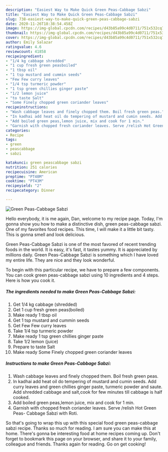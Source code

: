 ```yaml
---
description: "Easiest Way to Make Quick Green Peas-Cabbage Sabzi"
title: "Easiest Way to Make Quick Green Peas-Cabbage Sabzi"
slug: 738-easiest-way-to-make-quick-green-peas-cabbage-sabzi
date: 2020-11-26T18:38:54.458Z
image: https://img-global.cpcdn.com/recipes/d43b85a99c4d0711/751x532cq70/green-peas-cabbage-sabzi-recipe-main-photo.jpg
thumbnail: https://img-global.cpcdn.com/recipes/d43b85a99c4d0711/751x532cq70/green-peas-cabbage-sabzi-recipe-main-photo.jpg
cover: https://img-global.cpcdn.com/recipes/d43b85a99c4d0711/751x532cq70/green-peas-cabbage-sabzi-recipe-main-photo.jpg
author: Emily Salazar
ratingvalue: 4.6
reviewcount: 41858
recipeingredient:
- "1/4 kg cabbage shredded"
- "1 cup fresh green peasboiled"
- "1 tbsp oil"
- "1 tsp mustard and cummin seeds"
- "Few Few curry leaves"
- "1/4 tsp turmeric powder"
- "1 tsp green chillies ginger paste"
- "1/2 lemon juice"
- "to taste Salt"
- "Some Finely chopped green coriander leaves"
recipeinstructions:
- "Wash cabbage leaves and finely chopped them. Boil fresh green peas."
- "In kadhai add heat oil do tempering of mustard and cumin seeds. Add curry leaves and green chillies ginger paste, turmeric powder and saute. Add shredded cabbage and salt,cook for few minutes till cabbage is half cooked."
- "Add boiled green peas,lemon juice, mix and cook for 1 min."
- "Garnish with chopped fresh coriander leaves. Serve /relish Hot Green Peas- Cabbage Sabzi with Roti."
categories:
- Recipe
tags:
- green
- peascabbage
- sabzi

katakunci: green peascabbage sabzi 
nutrition: 251 calories
recipecuisine: American
preptime: "PT40M"
cooktime: "PT43M"
recipeyield: "2"
recipecategory: Dinner

---
```



![Green Peas-Cabbage Sabzi](https://img-global.cpcdn.com/recipes/d43b85a99c4d0711/751x532cq70/green-peas-cabbage-sabzi-recipe-main-photo.jpg)

Hello everybody, it is me again, Dan, welcome to my recipe page. Today, I'm gonna show you how to make a distinctive dish, green peas-cabbage sabzi. One of my favorites food recipes. This time, I will make it a little bit tasty. This is gonna smell and look delicious.

Green Peas-Cabbage Sabzi is one of the most favored of recent trending foods in the world. It is easy, it's fast, it tastes yummy. It is appreciated by millions daily. Green Peas-Cabbage Sabzi is something which I have loved my entire life. They are nice and they look wonderful.




To begin with this particular recipe, we have to prepare a few components. You can cook green peas-cabbage sabzi using 10 ingredients and 4 steps. Here is how you cook it.

<!--inarticleads1-->

##### The ingredients needed to make Green Peas-Cabbage Sabzi:

1. Get 1/4 kg cabbage (shredded)
1. Get 1 cup fresh green peas(boiled)
1. Make ready 1 tbsp oil
1. Get 1 tsp mustard and cummin seeds
1. Get Few Few curry leaves
1. Take 1/4 tsp turmeric powder
1. Make ready 1 tsp green chillies ginger paste
1. Take 1/2 lemon (juice)
1. Prepare to taste Salt
1. Make ready Some Finely chopped green coriander leaves




<!--inarticleads2-->

##### Instructions to make Green Peas-Cabbage Sabzi:

1. Wash cabbage leaves and finely chopped them. Boil fresh green peas.
1. In kadhai add heat oil do tempering of mustard and cumin seeds. Add curry leaves and green chillies ginger paste, turmeric powder and saute. Add shredded cabbage and salt,cook for few minutes till cabbage is half cooked.
1. Add boiled green peas,lemon juice, mix and cook for 1 min.
1. Garnish with chopped fresh coriander leaves. Serve /relish Hot Green Peas- Cabbage Sabzi with Roti.




So that's going to wrap this up with this special food green peas-cabbage sabzi recipe. Thanks so much for reading. I am sure you can make this at home. There's gonna be interesting food at home recipes coming up. Don't forget to bookmark this page on your browser, and share it to your family, colleague and friends. Thanks again for reading. Go on get cooking!

